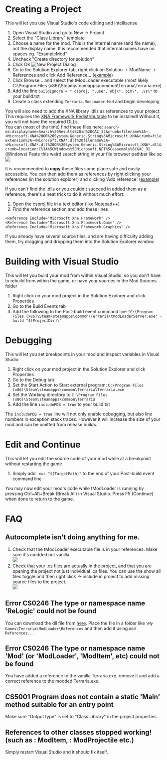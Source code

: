 # Creating a Project
This will let you use Visual Studio's code editing and Intellisense

1. Open Visual Studio and go to New -> Project
1. Select the "Class Library" template
1. Choose a name for the mod. This is the internal name (and file name), not the display name. It is recommended that internal names have no spaces eg. "ExampleMod"
1. Uncheck "Create directory for solution"
1. Click OK
![New Project Dialog](http://i.imgur.com/tQIfA3g.png)
1. Go to the Solution Explorer tab, right click on Solution -> ModName -> References and click Add Reference... ([example](https://i.imgur.com/oM30lfT.png))
1. Click Browse... and select the tModLoader executable (most likely C:\Program Files (x86)\Steam\steamapps\common\Terraria\Terraria.exe)
1. Add the line `buildIgnore = *.csproj, *.user, obj\*, bin\*, .vs\*` to your build.txt
1. Create a class extending `Terraria.ModLoader.Mod` and begin developing

You will also need to add the XNA library .dlls as references to your project.   This requires the [XNA Framework Redistributable](https://www.microsoft.com/en-us/download/details.aspx?id=20914) to be installed! Without it, you will not have the required DLLs.  
You can (most of the time) find these files here: `search-ms:displayname=Search%20Results%20in%20GAC_32&crumb=filename%3A~<Microsoft.XNA%20OR%20System.Generic.String%3AMicrosoft.XNA&crumb=fileextension%3A~<Microsoft.XNA*.dll%20filename%3A~<Microsoft.XNA*.dll%20OR%20System.Generic.String%3AMicrosoft.XNA*.dll&crumb=location:C%3A%5CWindows%5CMicrosoft.NET%5Cassembly%5CGAC_32` (Windows)
Paste this weird search string in your file browser pathbar like so 
![](https://i.imgur.com/zQo6j1X.png)

It is recommended to **copy** these files some place safe and easily accessible. You can then add them as references by right clicking your references (in the solution explorer) and clicking 'Add reference' ([example](https://i.imgur.com/oM30lfT.png))

If you can't find the .dlls or you couldn't succeed in added them as a reference, there's a neat trick to do it without much effort: 
1. Open the csproj file in a text editor (like [Notepad++](https://notepad-plus-plus.org/))
1. Find the reference section and add these lines

`<Reference Include="Microsoft.Xna.Framework" />`  
`<Reference Include="Microsoft.Xna.Framework.Game" />`  
`<Reference Include="Microsoft.Xna.Framework.Graphics" />`  

If you already have several source files, and are having difficulty adding them, try dragging and dropping them into the Solution Explorer window.

# Building with Visual Studio
This will let you build your mod from within Visual Studio, so you don't have to rebuild from within the game, or have your sources in the Mod Sources folder

1. Right click on your mod project in the Solution Explorer and click Properties
1. Go to the Build Events tab
1. Add the following to the Post-build event command line
`"C:\Program Files (x86)\Steam\steamapps\common\Terraria\tModLoaderServer.exe" -build "$(ProjectDir)\"`

# Debugging
This will let you set breakpoints in your mod and inspect variables in Visual Studio

1. Right click on your mod project in the Solution Explorer and click Properties
1. Go to the Debug tab
1. Set the Start Action to Start external program: `C:\Program Files (x86)\Steam\steamapps\common\Terraria\Terraria.exe`
1. Set the Working directory to `C:\Program Files (x86)\Steam\steamapps\common\Terraria`
1. Add the line `includePDB = true` to your build.txt

The `includePDB = true` line will not only enable debugging, but also line numbers in exception stack traces. However it will increase the size of your mod and can be omitted from release builds.

# Edit and Continue
This will let you edit the source code of your mod while at a breakpoint without restarting the game

1. Simply add `-eac "$(TargetPath)"` to the end of your Post-build event command line

You may now edit your mod's code while tModLoader is running by pressing Ctrl+Alt+Break (Break All) in Visual Studio. Press F5 (Continue) when done to return to the game.

# FAQ
## Autocomplete isn't doing anything for me.
1. Check that the tModLoader executable file is in your references. Make sure it's modded not vanilla.    
![](http://i.imgur.com/HvodIHV.png)
2. Check that your .cs files are actually in the project, and that you are opening the project not just individual .cs files. You can use the show all files toggle and then right click -> include in project to add missing source files to the project.    
![](http://i.imgur.com/dNMyROY.png)

## Error CS0246 The type or namespace name 'ReLogic' could not be found
You can download the dll file from [here](https://github.com/blushiemagic/tModLoader/tree/master/references). Place the file in a folder like `\My Games\Terraria\ModLoader\References` and then add it using `Add References...`

## Error CS0246 The type or namespace name 'Mod' (or 'ModLoader', 'ModItem', etc) could not be found
You have added a reference to the vanilla Terraria.exe, remove it and add a correct reference to the modded Terraria.exe.

## CS5001 Program does not contain a static 'Main' method suitable for an entry point
Make sure "Output type" is set to "Class Library" in the project properties.

## References to other classes stopped working! (such as : ModItem, : ModProjectile etc.)
Simply restart Visual Studio and it should fix itself.